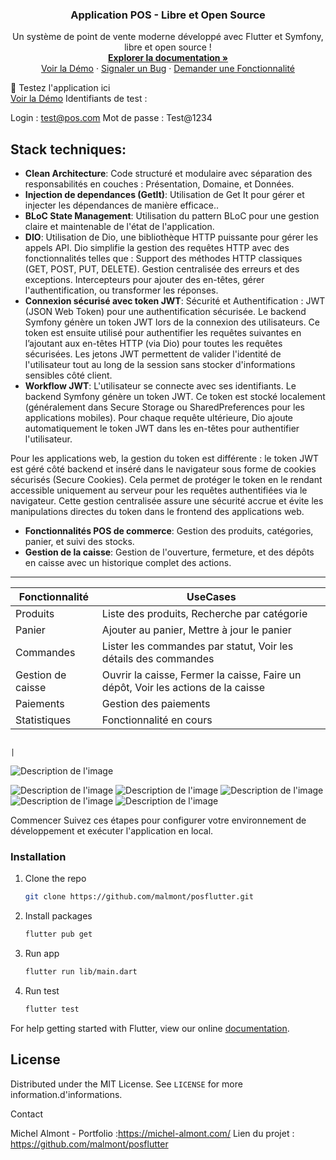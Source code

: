 
<!-- PROJECT LOGO --> <p align="center"> <h3 align="center">Application POS - Libre et Open Source</h3> <p align="center"> Un système de point de vente moderne développé avec Flutter et Symfony, libre et open source ! <br /> <a href="https://github.com/malmont/posflutter"><strong>Explorer la documentation »</strong></a> <br /> <a href="https://malmont.github.io/posflutterweb/">Voir la Démo</a> · <a href="https://github.com/malmont/posflutter/issues">Signaler un Bug</a> · <a href="https://github.com/malmont/posflutter/issues">Demander une Fonctionnalité</a> </p> </p>


🔗 Testez l'application ici
<br /> <a href="https://malmont.github.io/posflutterweb/">Voir la Démo</a> 
Identifiants de test :

Login : test@pos.com
Mot de passe : Test@1234
## Stack techniques:

* **Clean Architecture**: Code structuré et modulaire avec séparation des responsabilités en couches : Présentation, Domaine, et Données.
* **Injection de dependances (GetIt)**:  Utilisation de Get It pour gérer et injecter les dépendances de manière efficace..
* **BLoC State Management**: Utilisation du pattern BLoC pour une gestion claire et maintenable de l'état de l'application.
* **DIO**: Utilisation de Dio, une bibliothèque HTTP puissante pour gérer les appels API. Dio simplifie la gestion des requêtes HTTP avec des fonctionnalités telles que :
Support des méthodes HTTP classiques (GET, POST, PUT, DELETE).
Gestion centralisée des erreurs et des exceptions.
Intercepteurs pour ajouter des en-têtes, gérer l'authentification, ou transformer les réponses.
* **Connexion sécurisé avec token JWT**:  Sécurité et Authentification :
JWT (JSON Web Token) pour une authentification sécurisée. Le backend Symfony génère un token JWT lors de la connexion des utilisateurs.
Ce token est ensuite utilisé pour authentifier les requêtes suivantes en l’ajoutant aux en-têtes HTTP (via Dio) pour toutes les requêtes sécurisées.
Les jetons JWT permettent de valider l'identité de l'utilisateur tout au long de la session sans stocker d'informations sensibles côté client.
* **Workflow JWT**:
L'utilisateur se connecte avec ses identifiants. Le backend Symfony génère un token JWT. Ce token est stocké localement (généralement dans Secure Storage ou SharedPreferences pour les applications mobiles). Pour chaque requête ultérieure, Dio ajoute automatiquement le token JWT dans les en-têtes pour authentifier l'utilisateur.

Pour les applications web, la gestion du token est différente : le token JWT est géré côté backend et inséré dans le navigateur sous forme de cookies sécurisés (Secure Cookies). Cela permet de protéger le token en le rendant accessible uniquement au serveur pour les requêtes authentifiées via le navigateur. Cette gestion centralisée assure une sécurité accrue et évite les manipulations directes du token dans le frontend des applications web. 

* **Fonctionnalités POS de commerce**: Gestion des produits, catégories, panier, et suivi des stocks.
* **Gestion de la caisse**: Gestion de l'ouverture, fermeture, et des dépôts en caisse avec un historique complet des actions.
<!-- Features -->
---
| Fonctionnalité | UseCases                                                                                                                                                                                                   |
|---------------|------------------------------------------------------------------------------------------------------------------------------------------------------------------------------------------------------------|
| Produits       | Liste des produits, Recherche par catégorie
| Panier        | Ajouter au panier, Mettre à jour le panier
| Commandes       | Lister les commandes par statut, Voir les détails des commandes
| Gestion de caisse	       | Ouvrir la caisse, Fermer la caisse, Faire un dépôt, Voir les actions de la caisse
| Paiements       | Gestion des paiements
| Statistiques       | Fonctionnalité en cours

                                                                           |

![Description de l'image](https://ucarecdn.com/95ecd1f7-a387-4e51-a2e4-4b184a0dd4c6/screen2.png)

![Description de l'image](https://ucarecdn.com/f6bca80f-7961-40bd-802a-5b3762163997/screen5.png)
![Description de l'image](https://ucarecdn.com/32fb665f-65f2-42b6-b8fd-73346991edee/screen4.png)
![Description de l'image](https://ucarecdn.com/ac58230a-58d3-404f-a237-52024f77ab39/screen6.png)
![Description de l'image](https://ucarecdn.com/b3347019-444c-491a-a8b0-6d96884cdce6/screen7.png)
![Description de l'image](https://ucarecdn.com/c5889688-16d9-46f4-8c2f-b10f867ad9ef/screen3.png)

Commencer
Suivez ces étapes pour configurer votre environnement de développement et exécuter l'application en local.

### Installation

1. Clone the repo
   ```sh
   git clone https://github.com/malmont/posflutter.git
   ```
2. Install packages
   ```sh
   flutter pub get
   ```
3. Run app
   ```sh
   flutter run lib/main.dart
   ```
4. Run test
   ```sh
   flutter test
   ```
For help getting started with Flutter, view our online
[documentation](https://flutter.io/).

<!-- LICENSE -->
## License

Distributed under the MIT License. See `LICENSE` for more information.d'informations.

Contact

Michel Almont - Portfolio :https://michel-almont.com/
Lien du projet : https://github.com/malmont/posflutter


